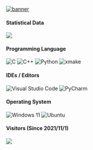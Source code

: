 [![banner](https://svg-banners.vercel.app/api?type=rainbow&text1=fl0w2Bloom%20&width=800&height=400)](https://github.com/fl0w2Bloom) 



#### Statistical Data

![](https://github-readme-stats.vercel.app/api?username=fl0w2Bloom&show_icons=true&title_color=FFFFFF&icon_color=FFFFFF&text_color=FFFFFF&bg_color=8e8cd8)

#### Programming Language

![C](https://img.shields.io/badge/c-%2300599C.svg?style=for-the-badge&logo=C&logoColor=white)
![C++](https://img.shields.io/badge/c++-%2300599C.svg?style=for-the-badge&logo=c%2B%2B&logoColor=white)
![Python](https://img.shields.io/badge/python-3670A0?style=for-the-badge&logo=python&logoColor=ffdd54)
![xmake](https://img.shields.io/badge/xmake-3670A0?style=for-the-badge&logo=x&logoColor=ffdd54)

#### IDEs / Editors

![Visual Studio Code](https://img.shields.io/badge/Visual%20Studio%20Code-0078d7.svg?style=for-the-badge&logo=visual-studio-code&logoColor=white)
![PyCharm](https://img.shields.io/badge/pycharm-143?style=for-the-badge&logo=pycharm&logoColor=white&color=black&labelColor=black)

#### Operating System

![Windows 11](https://img.shields.io/badge/Windows%2011-%230079d5.svg?style=for-the-badge&logo=Windows%2011&logoColor=white)
![Ubuntu](https://img.shields.io/badge/Ubuntu-E95420?style=for-the-badge&logo=ubuntu&logoColor=white)


#### Visitors (Since 2021/11/1)
![](https://count.getloli.com/get/@fl0w2Bloom?theme=rule34)
